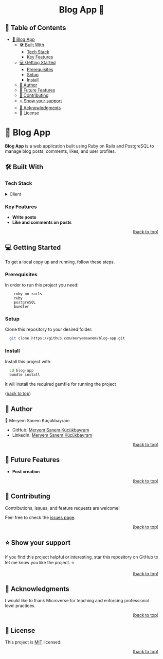 <div align="center">
  <br/>
  <h1><b>Blog App 📖</b></h1>

</div>

<!-- TABLE OF CONTENTS -->

## 📗 Table of Contents

- [📖 Blog App ](#-catalog-)
  - [🛠 Built With ](#-built-with-)
    - [Tech Stack ](#tech-stack-)
    - [Key Features ](#key-features-)
  - [💻 Getting Started ](#-getting-started-)
    - [Prerequisites](#prerequisites)
    - [Setup](#setup)
    - [Install](#install)
  - [👥 Author ](#-author-)
  - [🔭 Future Features ](#-future-features-)
  - [🤝 Contributing ](#-contributing-)
  - [⭐️ Show your support ](#️-show-your-support-)
  - [🙏 Acknowledgments ](#-acknowledgments-)
  - [📝 License ](#-license-)

<!-- PROJECT DESCRIPTION -->

# 📖 Blog App <a name="about-project"></a>

**Blog App** is a web application built using Ruby on Rails and PostgreSQL to manage blog posts, comments, likes, and user profiles.

## 🛠 Built With <a name="built-with"></a>

### Tech Stack <a name="tech-stack"></a>

<details>
  <summary>Client</summary>
    <li><a href="https://www.ruby-lang.org/en/">Ruby on Rails</a></li>
</details>

<!-- Features -->

### Key Features <a name="key-features"></a>

- **Write posts**
- **Like and comments on posts**

<p align="right">(<a href="#readme-top">back to top</a>)</p>

<!-- GETTING STARTED -->

## 💻 Getting Started <a name="getting-started"></a>

To get a local copy up and running, follow these steps.

### Prerequisites

In order to run this project you need:

```
    ruby on rails
    ruby
    postgreSQL
    bundler
```

### Setup

Clone this repository to your desired folder:

```bash
  git clone https://github.com/meryemsanem/blog-app.git
```

### Install

Install this project with:

```bash
  cd blog-app
  bundle install
```

it will install the required gemfile for running the project

<!-- ### Usage -->

<p align="r.ight">(<a href="#readme-top">back to top</a>)</p>

<!-- AUTHORS -->

## 👥 Author <a name="author"></a>

👤 Meryem Sanem Küçükbayram

- GitHub: [Meryem Sanem Küçükbayram](https://github.com/meryemsanem)
- LinkedIn: [Meryem Sanem Küçükbayram](https://www.linkedin.com/in/meryemsanemkucukbayram/)

<p align="right">(<a href="#readme-top">back to top</a>)</p>

<!-- FUTURE FEATURES -->

## 🔭 Future Features <a name="future-features"></a>

- **Post creation**

<p align="right">(<a href="#readme-top">back to top</a>)</p>

<!-- CONTRIBUTING -->

## 🤝 Contributing <a name="contributing"></a>

Contributions, issues, and feature requests are welcome!

Feel free to check the [issues page](https://github.com/meryemsanem/blog-app/issues).

<p align="right">(<a href="#readme-top">back to top</a>)</p>

<!-- SUPPORT -->

## ⭐️ Show your support <a name="support"></a>

If you find this project helpful or interesting, star this repository on GitHub to let me know you like the project. ⭐️

<p align="right">(<a href="#readme-top">back to top</a>)</p>

<!-- ACKNOWLEDGEMENTS -->

## 🙏 Acknowledgments <a name="acknowledgements"></a>

I would like to thank Microverse for teaching and enforcing professional level practices.

<p align="right">(<a href="#readme-top">back to top</a>)</p>

<!-- LICENSE -->

## 📝 License <a name="license"></a>

This project is [MIT](./LICENSE) licensed.

<p align="right">(<a href="#readme-top">back to top</a>)</p>
